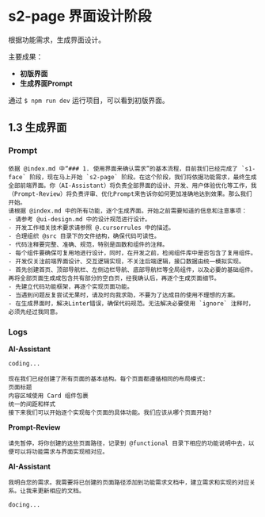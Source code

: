 
# s2-page 界面设计阶段

根据功能需求，生成界面设计。

主要成果：
- **初版界面**
- **生成界面Prompt**

通过 `$ npm run dev` 运行项目，可以看到初版界面。

## 1.3 生成界面

### Prompt

```
依据 @index.md 中“### 1. 使用界面来确认需求”的基本流程，目前我们已经完成了 `s1-face` 阶段，现在马上开始 `s2-page` 阶段。在这个阶段，我们将依据功能需求，最终生成全部前端界面。你（AI-Assistant）将负责全部界面的设计、开发、用户体验优化等工作，我（Prompt-Review）将负责评审、优化Prompt来告诉你如何更加准确地达到效果。那么我们开始。
请根据 @index.md 中的所有功能，逐个生成界面。开始之前需要知道的信息和注意事项：
- 请参考 @ui-design.md 中的设计规范进行设计。
- 开发工作相关技术要求请参照 @.cursorrules 中的描述。
- 合理组织 @src 目录下的文件结构，确保代码可读性。
- 代码注释要完整、准确、规范，特别是函数和组件的注释。
- 每个组件要确保可复用地进行设计，同时，在开发之前，检阅组件库中是否包含了复用组件。
- 开发仅关注前端界面设计、交互逻辑实现，不关注后端逻辑，接口数据由统一模拟实现。
- 首先创建首页、顶部导航栏、左侧边栏导航、底部导航栏等全局组件，以及必要的基础组件。再将全部页面生成成包含共有部分的空白页，经我确认后，再逐个生成页面细节。
- 先建立代码功能框架，再逐个实现页面功能。
- 当遇到问题反复尝试无果时，请及时向我求助，不要为了达成目的使用不理想的方案。
- 在生成界面时，解决Linter错误，确保代码规范。无法解决必要使用 `ignore` 注释时，必须先经过我同意。
```

### Logs

**AI-Assistant**

```
coding...

现在我们已经创建了所有页面的基本结构。每个页面都遵循相同的布局模式:
页面标题
内容区域使用 Card 组件包裹
统一的间距和样式
接下来我们可以开始逐个实现每个页面的具体功能。我们应该从哪个页面开始?
```

**Prompt-Review**

```
请先暂停，将你创建的这些页面路径，记录到 @functional 目录下相应的功能说明中去，以便可以将功能需求与界面实现相对应。
```

**AI-Assistant**

```
我明白您的需求。我需要将已创建的页面路径添加到功能需求文档中，建立需求和实现的对应关系。让我来更新相应的文档。

docing...
```